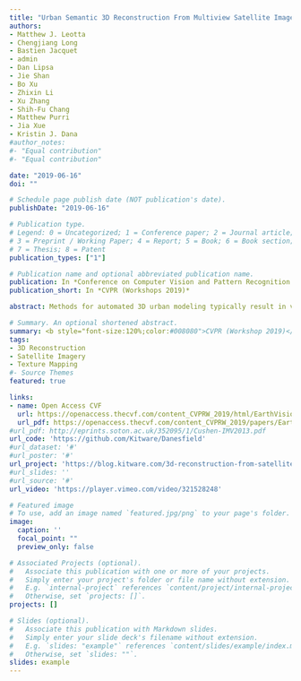 ```yaml
---
title: "Urban Semantic 3D Reconstruction From Multiview Satellite Imagery"
authors:
- Matthew J. Leotta
- Chengjiang Long
- Bastien Jacquet
- admin
- Dan Lipsa
- Jie Shan
- Bo Xu
- Zhixin Li
- Xu Zhang
- Shih-Fu Chang
- Matthew Purri
- Jia Xue
- Kristin J. Dana
#author_notes:
#- "Equal contribution"
#- "Equal contribution"

date: "2019-06-16"
doi: ""

# Schedule page publish date (NOT publication's date).
publishDate: "2019-06-16"

# Publication type.
# Legend: 0 = Uncategorized; 1 = Conference paper; 2 = Journal article;
# 3 = Preprint / Working Paper; 4 = Report; 5 = Book; 6 = Book section;
# 7 = Thesis; 8 = Patent
publication_types: ["1"]

# Publication name and optional abbreviated publication name.
publication: In *Conference on Computer Vision and Pattern Recognition Workshops, CVPR 2019*
publication_short: In *CVPR (Workshops 2019)*

abstract: Methods for automated 3D urban modeling typically result in very dense point clouds or surface meshes derived from either overhead lidar or imagery (multiview stereo). Such models are very large and have no semantic separation of individual structures (i.e. buildings, bridges) from the terrain. Furthermore, such dense models often appear "melted" and do not capture sharp edges. This paper demonstrates an end-to-end system for segmenting buildings and bridges from terrain and estimating simple, low polygon, textured mesh models of these structures. The approach uses multiview-stereo satellite imagery as a starting point, but this work focuses on segmentation methods and regularized 3D surface extraction. Our work is evaluated on the IARPA CORE3D public data set using the associated ground truth and metrics. A web-based application deployed on AWS runs the algorithms and provides visualization of the results. Both the algorithms and web application are provided as open source software as a resource for further research or product development.

# Summary. An optional shortened abstract.
summary: <b style="font-size:120%;color:#008080">CVPR (Workshop 2019)</b><br> Automatic system for 3D building reconstruction for the IARPA CORE3D program. <br><b style="color:#FF0000">This works received the Best Paper Award.</b>
tags:
- 3D Reconstruction
- Satellite Imagery
- Texture Mapping
#- Source Themes
featured: true

links:
- name: Open Access CVF
  url: https://openaccess.thecvf.com/content_CVPRW_2019/html/EarthVision/Leotta_Urban_Semantic_3D_Reconstruction_From_Multiview_Satellite_Imagery_CVPRW_2019_paper.html
  url_pdf: https://openaccess.thecvf.com/content_CVPRW_2019/papers/EarthVision/Leotta_Urban_Semantic_3D_Reconstruction_From_Multiview_Satellite_Imagery_CVPRW_2019_paper.pdf
#url_pdf: http://eprints.soton.ac.uk/352095/1/Cushen-IMV2013.pdf
url_code: 'https://github.com/Kitware/Danesfield'
#url_dataset: '#'
#url_poster: '#'
url_project: 'https://blog.kitware.com/3d-reconstruction-from-satellite-images/'
#url_slides: ''
#url_source: '#'
url_video: 'https://player.vimeo.com/video/321528248'

# Featured image
# To use, add an image named `featured.jpg/png` to your page's folder. 
image:
  caption: ''
  focal_point: ""
  preview_only: false

# Associated Projects (optional).
#   Associate this publication with one or more of your projects.
#   Simply enter your project's folder or file name without extension.
#   E.g. `internal-project` references `content/project/internal-project/index.md`.
#   Otherwise, set `projects: []`.
projects: []

# Slides (optional).
#   Associate this publication with Markdown slides.
#   Simply enter your slide deck's filename without extension.
#   E.g. `slides: "example"` references `content/slides/example/index.md`.
#   Otherwise, set `slides: ""`.
slides: example
---
```



